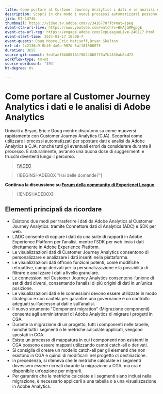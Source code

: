 ```yaml
---
title: Come portare al Customer Journey Analytics i dati e le analisi di Adobe Analytics
description: Scopri in che modo i nuovi processi automatizzati possono aiutarti a trasferire dati e analisi da Adobe Analytics ad Adobe Customer Journey Analytics.
jira: KT-14746
thumbnail: https://video.tv.adobe.com/v/3426778?format=jpeg
event-cta-url-live: https://www.youtube.com/watch?v=BkAjaMPgpgE
event-cta-url-reg: https://engage.adobe.com/ExpLeagueLive-240117.html
event-start-time: 2024-01-17 10:00-7
event-guests: Doug Moore,Eric Matisoff,Bryan Skelton
exl-id: 2c2136a9-0b40-4a0a-907d-5af181568073
duration: 3655
source-git-commit: 5edfadf5b805161f9624068f70a7b4830ab84d72
workflow-type: tm+mt
source-wordcount: '394'
ht-degree: 0%

---
```


# Come portare al Customer Journey Analytics i dati e le analisi di Adobe Analytics

Unisciti a Bryan, Eric e Doug mentre discutono su come muoversi rapidamente con Customer Journey Analytics (CJA). Scoprirai come utilizzare i processi automatizzati per spostare dati e analisi da Adobe Analytics a CJA, nonché tutti gli eventuali errori da considerare durante il processo. E naturalmente, avranno una buona dose di suggerimenti e trucchi divertenti lungo il percorso.

>[!VIDEO](https://video.tv.adobe.com/v/3426778/?quality=12&learn=on)

>[!BEGINSHADEBOX &quot;Hai delle domande?&quot;]

**Continua la discussione su [Forum della community di Experienci League](https://experienceleaguecommunities.adobe.com/t5/adobe-analytics-discussions/experience-league-live-post-session-discussion-bringing-your/m-p/646093#M3582)**.

>[!ENDSHADEBOX]

## Elementi principali da ricordare

* Esistono due modi per trasferire i dati da Adobe Analytics al Customer Journey Analytics: tramite Connettore dati di Analytics (ADC) e SDK per web.
* L’ADC consente di copiare i dati da una suite di rapporti in Adobe Experience Platform per l’analisi, mentre l’SDK per web invia i dati direttamente in Adobe Experience Platform.
* Le visualizzazioni dati di Customer Journey Analytics consentono di personalizzare e analizzare i dati inseriti nella piattaforma.
* Le visualizzazioni dati offrono funzioni potenti, come modifiche retroattive, campi derivati per la personalizzazione e la possibilità di filtrare e analizzare i dati a livello granulare.
* Le connessioni nel Customer Journey Analytics consentono l’unione di set di dati diversi, consentendo l’analisi di più origini di dati in un’unica posizione.
* Le visualizzazioni dati e le connessioni devono essere utilizzate in modo strategico e con cautela per garantire una governance e un controllo adeguati sull’accesso ai dati e sull’analisi.
* Il nuovo strumento &quot;Component migration&quot; (Migrazione componenti) consente agli amministratori di Adobe Analytics di migrare i progetti in CGA.
* Durante la migrazione di un progetto, tutti i componenti nelle tabelle, nonché tutti i segmenti o le metriche calcolate applicati, vengono spostati in CGA.
* Esiste un processo di mappatura in cui i componenti non esistenti in CGA possono essere mappati utilizzando campi catch-all o derivati.
* Si consiglia di creare un modello catch-all per gli elementi che non esistono in CGA e quindi di modificarli nel progetto di destinazione.
* In precedenza, si riteneva che le metriche calcolate e i segmenti dovessero essere ricreati durante la migrazione a CGA, ma ora è disponibile un’opzione per migrarli.
* Per garantire che le metriche calcolate e i segmenti siano inclusi nella migrazione, è necessario applicarli a una tabella o a una visualizzazione in Adobe Analytics.
